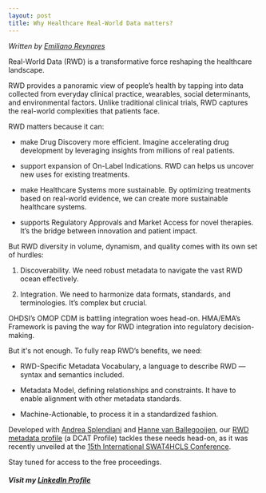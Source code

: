 ```yaml
---
layout: post
title: Why Healthcare Real-World Data matters?
---
```

*Written by [Emiliano Reynares](https://www.linkedin.com/in/ereynrs/)*

Real-World Data (RWD) is a transformative force reshaping the healthcare landscape. 

RWD provides a panoramic view of people’s health by tapping into data collected from everyday clinical practice, wearables, social determinants, and environmental factors. Unlike traditional clinical trials, RWD captures the real-world complexities that patients face.

RWD matters because it can:

* make Drug Discovery more efficient. Imagine accelerating drug development by leveraging insights from millions of real patients.

* support expansion of On-Label Indications. RWD can helps us uncover new uses for existing treatments.

* make Healthcare Systems more sustainable. By optimizing treatments based on real-world evidence, we can create more sustainable healthcare systems.

* supports Regulatory Approvals and Market Access for novel therapies. It’s the bridge between innovation and patient impact.

But RWD diversity in volume, dynamism, and quality comes with its own set of hurdles:

1. Discoverability.
We need robust metadata to navigate the vast RWD ocean effectively. 

2. Integration.
We need to harmonize data formats, standards, and terminologies. It’s complex but crucial.

OHDSI’s OMOP CDM is battling integration woes head-on.
HMA/EMA’s Framework is paving the way for RWD integration into regulatory decision-making.

But it's not enough. To fully reap RWD’s benefits, we need:

* RWD-Specific Metadata Vocabulary, a language to describe RWD —syntax and semantics included.

* Metadata Model, defining relationships and constraints. It have to enable alignment with other metadata standards.

* Machine-Actionable, to process it in a standardized fashion. 

Developed with [Andrea Splendiani](https://www.linkedin.com/in/andreasplendiani/) and [Hanne van Ballegooijen](https://www.linkedin.com/in/hanne-van-ballegooijen-aa7b597/), our [RWD metadata profile](https://virtual.oxfordabstracts.com/#/event/4806/submission/32) (a DCAT Profile) tackles these needs head-on, as it was recently unveiled at the [15th International SWAT4HCLS Conference](https://www.swat4ls.org/). 

Stay tuned for access to the free proceedings.

##### Visit my [LinkedIn Profile](https://www.linkedin.com/in/ereynrs/)